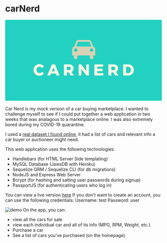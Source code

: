 # carNerd

![card](/public/assets/img/card.png)

Car Nerd is my mock version of a car buying marketplace. I wanted to challenge myself to see if I could put together a web application in two weeks that was analagous to a marketplace online. I was also extremely bored during my COVID-19 quarantine.

I used a [real dataset I found online](https://www.kaggle.com/jingbinxu/sample-of-car-data), it had a list of cars and relevant info a car buyer or auctioneer might need.

This web application uses the following technologies:

- Handlebars (for HTML Server Side templating)
- MySQL Database (JawsDB with Heroku)
- Sequelize ORM / Sequelize CLI (for db migrations)
- NodeJS and Express Web Server
- Bcrypt (for hashing and salting user passwords during signup)
- PassportJS (for authenticating users who log in)


You can view a live version [here](https://floating-ridge-71764.herokuapp.com/)
If you don't want to create an account, you can use the following credentials:
Username: test
Password: user

![demo](/public/assets/img/demo.gif)
On the app, you can:
- view all the cars for sale
- view each individual car and all of its info (MPG, RPM, Weight, etc.)
- Purchase a car
- See a list of cars you've purchased (on the homepage)